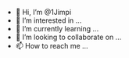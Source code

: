 - 👋 Hi, I’m @1Jimpi
- 👀 I’m interested in ...
- 🌱 I’m currently learning ...
- 💞️ I’m looking to collaborate on ...
- 📫 How to reach me ...

<!---
1Jimpi/1Jimpi is a ✨ special ✨ repository because its `README.md` (this file) appears on your GitHub profile.
You can click the Preview link to take a look at your changes.
--->

